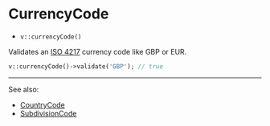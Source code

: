 # CurrencyCode

- `v::currencyCode()`

Validates an [ISO 4217](http://en.wikipedia.org/wiki/ISO_4217) currency code like GBP or EUR.

```php
v::currencyCode()->validate('GBP'); // true
```

***
See also:

  * [CountryCode](CountryCode.md)
  * [SubdivisionCode](SubdivisionCode.md)
